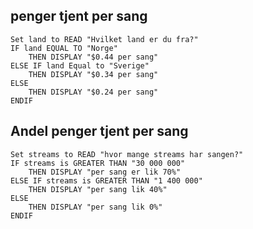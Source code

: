## penger tjent per sang 
```pseudo
Set land to READ "Hvilket land er du fra?"
IF land EQUAL TO "Norge" 
    THEN DISPLAY "$0.44 per sang"
ELSE IF land Equal to "Sverige"
    THEN DISPLAY "$0.34 per sang"
ELSE 
    THEN DISPLAY "$0.24 per sang"
ENDIF
```
## Andel penger tjent per sang 

```pesudo 
Set streams to READ "hvor mange streams har sangen?"
IF streams is GREATER THAN "30 000 000"
    THEN DISPLAY "per sang er lik 70%"
ELSE IF streams is GREATER THAN "1 400 000"
    THEN DISPLAY "per sang lik 40%"
ELSE 
    THEN DISPLAY "per sang lik 0%"
ENDIF
```
